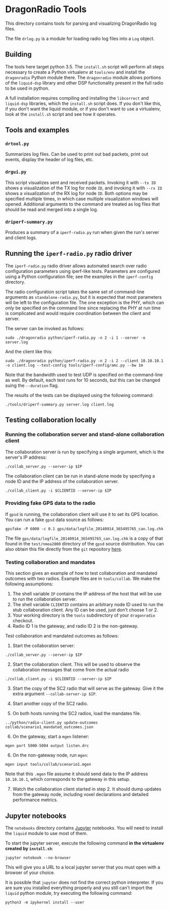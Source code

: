 # DragonRadio Tools

This directory contains tools for parsing and visualizing DragonRadio log files.

The file `drlog.py` is a module for loading radio log files into a `Log` object.

## Building

The tools here target python 3.5. The `install.sh` script will perform all steps necessary to create a Python virtualenv at `tools/env` and install the `dragonradio` Python module there. The `dragonradio` module allows portions of the `liquid-dsp` library and other DSP functionality present in the full radio to be used in python.

A full installation requires compiling and installing the `libcorrect` and `liquid-dsp` libraries, which the `install.sh` script does. If you don't like this, if you don't want the liquid module, or if you don't want to use a virtualenv, look at the `install.sh` script and see how it operates.

## Tools and examples

### `drtool.py`

Summarizes log files. Can be used to print out bad packets, print out events, display the header of log files, etc.

### `drgui.py`

This script visualizes sent and received packets. Invoking it with `--tx ID` shows a visualization of the TX log for node `ID`, and invoking it with `--rx ID` shows a visualization of the RX log for node `ID`. Both options may be specified multiple times, in which case multiple visualization windows will opened. Additional arguments to the command are treated as log files that should be read and merged into a single log.

### `driperf-summary.py`

Produces a summary of a `iperf-radio.py` run when given the run's server and client logs.

## Running the `iperf-radio.py` radio driver

The `iperf-radio.py` radio driver allows automated search over radio configuration parameters using iperf-like tests. Parameters are configured using a Python configuration file; see the examples in the `iperf-config` directory.

The radio configuration script takes the same set of command-line arguments as `standalone-radio.py`, but it is expected that most parameters will be left to the configuration file. The one exception is the PHY, which can *only* be specified on the command line since replacing the PHY at run time is complicated and would require coordination between the client and server.

The server can be invoked as follows:

```
sudo ./dragonradio python/iperf-radio.py -n 2 -i 1 --server -o server.log
```

And the client like this:

```
sudo ./dragonradio python/iperf-radio.py -n 2 -i 2 --client 10.10.10.1 -o client.log --test-config tools/iperf-config/amc.py --bw 1m
```

Note that the bandwidth used to test UDP is specified on the command-line as well. By default, each test runs for 10 seconds, but this can be changed suing the `--duration` flag.

The results of the tests can be displayed using the following command:

```
./tools/driperf-summary.py server.log client.log
```

## Testing collaboration locally

### Running the collaboration server and stand-alone collaboration client

The collaboration server is run by specifying a single argument, which is the server's IP address:

```
./collab_server.py --server-ip $IP
```

The collaboration client can be run in stand-alone mode by specifying a node ID and the IP address of the collaboration server.

```
./collab_client.py -i $CLIENTID --server-ip $IP
```

### Providing fake GPS data to the radio

If `gpsd` is running, the collaboration client will use it to set its GPS location. You can run a fake `gpsd` data source as follows:

```
gpsfake -P 6000 -c 0.1 gps/data/logfile_20140914_365495765_can.log.chk
```

The file `gps/data/logfile_20140914_365495765_can.log.chk` is a copy of that found in the `test/nmea2000` directory of the `gpsd` source distribution. You can also obtain this file directly from the `git` repository [here](http://git.savannah.nongnu.org/cgit/gpsd.git/plain/test/nmea2000/logfile_20140914_365495765_can.log.chk).

### Testing collaboration and mandates

This section gives an example of how to test collaboration and mandated outcomes with two radios. Example files are in `tools/collab`. We make the following assumptions:

  1. The shell variable `IP` contains the IP address of the host that will be use to run the collaboration server.
  1. The shell variable `CLIENTID` contains an arbitrary node ID used to run the stub collaboration client. Any ID can be used, just don't choose 1 or 2.
  1. Your working directory is the `tools` subdirectory of your `dragonradio` checkout.
  1. Radio ID 1 is the gateway, and radio ID 2 is the non-gateway.

Test collaboration and mandated outcomes as follows:

1. Start the collaboration server:

```
./collab_server.py --server-ip $IP
```

2. Start the collaboration client. This will be used to observe the collaboration messages that come from the actual radio

```
./collab_client.py -i $CLIENTID --server-ip $IP
```

3. Start the copy of the SC2 radio that will serve as the gateway. Give it the extra argument `--collab-server-ip $IP`.

4. Start another copy of the SC2 radio.

5. On both hosts running the SC2 radios, load the mandates file.

```
../python/radio-client.py update-outcomes collab/scenario1_mandated_outcomes.json
```

6. On the gateway, start a `mgen` listener:

```
mgen port 5000-5004 output listen.drc
```

6. On the non-gateway node, run `mgen`:

```
mgen input tools/collab/scenario1.mgen
```

Note that this `.mgen` file assume it should send data to the IP address `10.10.10.1`, which corresponds to the gateway in this setup.

7. Watch the collaboration client started in step 2. It should dump updates from the gateway node, including voxel declarations and detailed performance metrics.

## Jupyter notebooks

The `notebooks` directory contains [Jupyter](https://jupyter.org/) notebooks. You will need to install the `liquid` module to use most of them.

To start the jupyter server, execute the following command **in the virtualenv created by `install.sh`**:

```
jupyter notebook --no-browser
```

This will give you a URL to a local jupyter server that you must open with a browser of your choice.

It is possible that `jupyter` does not find the correct python interpreter. If you are sure you installed everything properly and you still can't import the `liquid` python module, try executing the following command:

```
python3 -m ipykernel install --user
```
